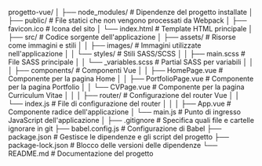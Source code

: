 progetto-vue/
│
├── node_modules/              # Dipendenze del progetto installate
│
├── public/                    # File statici che non vengono processati da Webpack
│   ├── favicon.ico            # Icona del sito
│   └── index.html             # Template HTML principale
│
├── src/                       # Codice sorgente dell'applicazione
│   ├── assets/                # Risorse come immagini e stili
│   │   ├── images/            # Immagini utilizzate nell'applicazione
│   │   └── styles/            # Stili SASS/SCSS
│   │       ├── main.scss      # File SASS principale
│   │       └── _variables.scss # Partial SASS per variabili
│   │
│   ├── components/            # Componenti Vue
│   │   ├── HomePage.vue       # Componente per la pagina Home
│   │   ├── PortfolioPage.vue  # Componente per la pagina Portfolio
│   │   └── CVPage.vue         # Componente per la pagina Curriculum Vitae
│   │
│   ├── router/                # Configurazione del router Vue
│   │   └── index.js           # File di configurazione del router
│   │
│   ├── App.vue                # Componente radice dell'applicazione
│   └── main.js                # Punto di ingresso JavaScript dell'applicazione
│
├── .gitignore                 # Specifica quali file e cartelle ignorare in git
├── babel.config.js            # Configurazione di Babel
├── package.json               # Gestisce le dipendenze e gli script del progetto
├── package-lock.json          # Blocco delle versioni delle dipendenze
└── README.md                  # Documentazione del progetto
